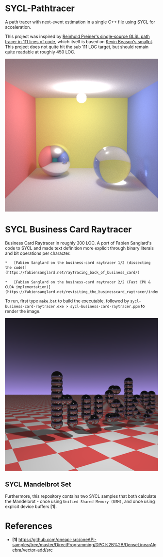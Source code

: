 # SYCL-Pathtracer

A path tracer with next-event estimation in a single C++ file using SYCL for acceleration. 

This project was inspired by [Reinhold Preiner's single-source GLSL path tracer in 111 lines of code](https://github.com/rpreiner/pocketpt), which itself is based on [Kevin Beason's smallpt](http://kevinbeason.com/smallpt). This project does not quite hit the sub 111 LOC target, but should remain quite readable at roughly 450 LOC.

<img src="512x512@8Kspp.png" width="512"/>

# SYCL Business Card Raytracer

Business Card Raytracer in roughly 300 LOC. 
A port of Fabien Sanglard's code to SYCL and made text definition more explicit through binary literals and bit operations per character.
    
    *   [Fabien Sanglard on the business-card raytracer 1/2 (dissecting the code)](https://fabiensanglard.net/rayTracing_back_of_business_card/)
    
    *   [Fabien Sanglard on the business-card raytracer 2/2 (Fast CPU & CUDA implementation)](https://fabiensanglard.net/revisiting_the_businesscard_raytracer/index.html)

To run, first type `make.bat` to build the executable, followed by `sycl-business-card-raytracer.exe > sycl-business-card-raytracer.ppm` to render the image. 

<img src="sycl-business-card-raytracer.png" width="512"/>

## SYCL Mandelbrot Set
Furthermore, this repository contains two SYCL samples that both calculate the Mandelbrot - once using `Unified Shared Memory (USM)`, and once using explicit device buffers **[1]**. 

# References

* **[1]** https://github.com/oneapi-src/oneAPI-samples/tree/master/DirectProgramming/DPC%2B%2B/DenseLinearAlgebra/vector-add/src
